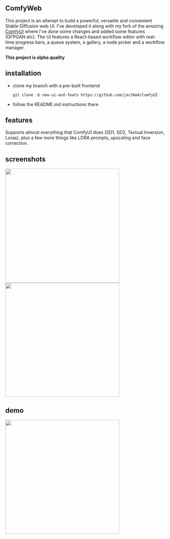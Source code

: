 ## ComfyWeb

This project is an attempt to build a powerful, versatile and convenient Stable Diffusion web UI. I've developed it along with my fork of the amazing [ComfyUI](https://github.com/comfyanonymous/ComfyUI) where I've done some changes and added some features (GFPGAN etc). The UI features a React-based workflow editor with real-time progress bars, a queue system, a gallery, a node picker and a workflow manager.

**This project is alpha quality**

## installation

- clone my branch with a pre-built frontend
  ```
  git clone -b new-ui-and-feats https://github.com/jac3km4/ComfyUI
  ```
- follow the README.md instructions there

## features

Supports almost everything that ComfyUI does (SD1, SD2, Textual Inversion, Loras), plus a few more things like LORA prompts, upscaling and face correction.

## screenshots

<img height="360px" src="https://user-images.githubusercontent.com/11986158/222994211-275e7562-bd4d-48c5-b21a-cfc7e9d6b2ce.png"/><img height="360px" src="https://user-images.githubusercontent.com/11986158/222994282-75944367-2685-4a6e-9cee-c10e4e0232ed.png"/>

## demo

<img height="360px" src="https://user-images.githubusercontent.com/11986158/222995594-6577155e-69bf-4b87-8d07-a4490c72c945.gif"/>
